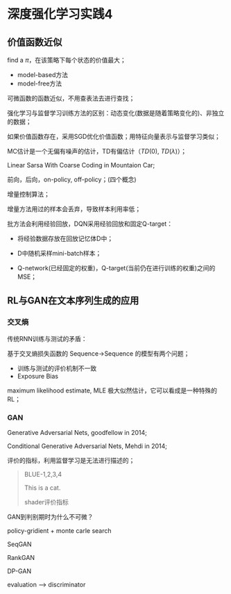 # 深度强化学习实践4

> 

## 价值函数近似

find a $\pi$，在该策略下每个状态的价值最大；

- model-based方法
- model-free方法

可微函数的函数近似，不用查表法去进行查找；

强化学习与监督学习训练方法的区别：动态变化(数据是随着策略变化的)、非独立的数据；

如果价值函数存在，采用SGD优化价值函数；用特征向量表示与监督学习类似；

MC估计是一个无偏有噪声的估计，TD有偏估计（$TD(0)$, $TD(\lambda)$）；

Linear Sarsa With Coarse Coding in Mountaion Car;



前向，后向，on-policy, off-policy；(四个概念)



增量控制算法；

增量方法用过的样本会丢弃，导致样本利用率低；

批方法会利用经验回放，DQN采用经验回放和固定Q-target：

- 将经验数据存放在回放记忆体D中；

- D中随机采样mini-batch样本；

- Q-network(已经固定的权重)，Q-target(当前仍在进行训练的权重)之间的MSE；



## RL与GAN在文本序列生成的应用

### 交叉熵

传统RNN训练与测试的矛盾：

基于交叉熵损失函数的 Sequence->Sequence 的模型有两个问题；

 - 训练与测试的评价机制不一致
 - Exposure Bias

maximum likelihood estimate, MLE 极大似然估计，它可以看成是一种特殊的RL；

### GAN

Generative Adversarial Nets, goodfellow in 2014;

Conditional Generative Adversarial Nets, Mehdi in 2014;

评价的指标，利用监督学习是无法进行描述的；

>  BLUE-1,2,3,4
>
> This is a cat.
>
> shader评价指标



GAN到判别期时为什么不可微？

policy-gridient + monte carle search 

SeqGAN

RankGAN

DP-GAN



evaluation —> discriminator









